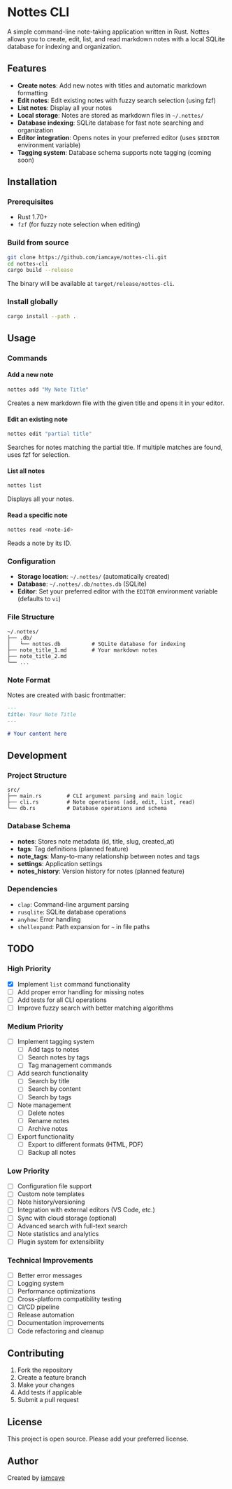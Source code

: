 # Nottes CLI

A simple command-line note-taking application written in Rust. Nottes allows you
to create, edit, list, and read markdown notes with a local SQLite database for
indexing and organization.

## Features

- **Create notes**: Add new notes with titles and automatic markdown formatting
- **Edit notes**: Edit existing notes with fuzzy search selection (using fzf)
- **List notes**: Display all your notes
- **Local storage**: Notes are stored as markdown files in `~/.nottes/`
- **Database indexing**: SQLite database for fast note searching and organization
- **Editor integration**: Opens notes in your preferred editor (uses `$EDITOR` environment variable)
- **Tagging system**: Database schema supports note tagging (coming soon)

## Installation

### Prerequisites

- Rust 1.70+
- `fzf` (for fuzzy note selection when editing)

### Build from source

```bash
git clone https://github.com/iamcaye/nottes-cli.git
cd nottes-cli
cargo build --release
```

The binary will be available at `target/release/nottes-cli`.

### Install globally

```bash
cargo install --path .
```

## Usage

### Commands

#### Add a new note

```bash
nottes add "My Note Title"
```

Creates a new markdown file with the given title and opens it in your editor.

#### Edit an existing note

```bash
nottes edit "partial title"
```

Searches for notes matching the partial title. If multiple matches are found, uses fzf for selection.

#### List all notes

```bash
nottes list
```

Displays all your notes.

#### Read a specific note

```bash
nottes read <note-id>
```

Reads a note by its ID.

### Configuration

- **Storage location**: `~/.nottes/` (automatically created)
- **Database**: `~/.nottes/.db/nottes.db` (SQLite)
- **Editor**: Set your preferred editor with the `EDITOR` environment variable (defaults to `vi`)

### File Structure

```
~/.nottes/
├── .db/
│   └── nottes.db          # SQLite database for indexing
├── note_title_1.md        # Your markdown notes
├── note_title_2.md
└── ...
```

### Note Format

Notes are created with basic frontmatter:

```markdown
---
title: Your Note Title
---

# Your content here
```

## Development

### Project Structure

```
src/
├── main.rs        # CLI argument parsing and main logic
├── cli.rs         # Note operations (add, edit, list, read)
└── db.rs          # Database operations and schema
```

### Database Schema

- **notes**: Stores note metadata (id, title, slug, created_at)
- **tags**: Tag definitions (planned feature)
- **note_tags**: Many-to-many relationship between notes and tags
- **settings**: Application settings
- **notes_history**: Version history for notes (planned feature)

### Dependencies

- `clap`: Command-line argument parsing
- `rusqlite`: SQLite database operations
- `anyhow`: Error handling
- `shellexpand`: Path expansion for `~` in file paths

## TODO

### High Priority

- [x] Implement `list` command functionality
- [ ] Add proper error handling for missing notes
- [ ] Add tests for all CLI operations
- [ ] Improve fuzzy search with better matching algorithms

### Medium Priority

- [ ] Implement tagging system
  - [ ] Add tags to notes
  - [ ] Search notes by tags
  - [ ] Tag management commands
- [ ] Add search functionality
  - [ ] Search by title
  - [ ] Search by content
  - [ ] Search by tags
- [ ] Note management
  - [ ] Delete notes
  - [ ] Rename notes
  - [ ] Archive notes
- [ ] Export functionality
  - [ ] Export to different formats (HTML, PDF)
  - [ ] Backup all notes

### Low Priority

- [ ] Configuration file support
- [ ] Custom note templates
- [ ] Note history/versioning
- [ ] Integration with external editors (VS Code, etc.)
- [ ] Sync with cloud storage (optional)
- [ ] Advanced search with full-text search
- [ ] Note statistics and analytics
- [ ] Plugin system for extensibility

### Technical Improvements

- [ ] Better error messages
- [ ] Logging system
- [ ] Performance optimizations
- [ ] Cross-platform compatibility testing
- [ ] CI/CD pipeline
- [ ] Release automation
- [ ] Documentation improvements
- [ ] Code refactoring and cleanup

## Contributing

1. Fork the repository
2. Create a feature branch
3. Make your changes
4. Add tests if applicable
5. Submit a pull request

## License

This project is open source. Please add your preferred license.

## Author

Created by [iamcaye](https://github.com/iamcaye)

